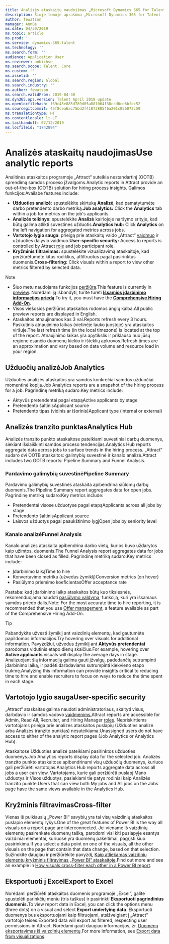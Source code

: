 ```yaml
---
title: Analizės ataskaitų naudojimas „Microsoft Dynamics 365 for Talent - Attract”
description: Šioje temoje aprašoma „Microsoft Dynamics 365 for Talent - Attract” samdos procesų įžvalgų analizės ataskaitos.
author: fewatson
manager: AnnBe
ms.date: 04/30/2019
ms.topic: article
ms.prod: ''
ms.service: dynamics-365-talent
ms.technology: ''
ms.search.form: ''
audience: Application User
ms.reviewer: anbichse
ms.search.scope: Talent, Core
ms.custom: ''
ms.assetid: ''
ms.search.region: Global
ms.search.industry: ''
ms.author: fewatson
ms.search.validFrom: 2019-04-30
ms.dyn365.ops.version: Talent April 2019 update
ms.openlocfilehash: f69c45e885d789d05a081064f30ccd6ce6bfec52
ms.sourcegitcommit: 45f8cea6ac75bd2f4187380546a201c056072c59
ms.translationtype: HT
ms.contentlocale: lt-LT
ms.lasthandoff: 07/12/2019
ms.locfileid: "1742894"
---
```

# <a name="use-analytic-reports"></a><span data-ttu-id="ee9ed-103">Analizės ataskaitų naudojimas</span><span class="sxs-lookup"><span data-stu-id="ee9ed-103">Use analytic reports</span></span>

<span data-ttu-id="ee9ed-104">Analitinės ataskaitos programoje „Attract“ suteikia nestandartinį (OOTB) sprendimą samdos proceso įžvalgoms.</span><span class="sxs-lookup"><span data-stu-id="ee9ed-104">Analytic reports in Attract provide an out-of-the-box (OOTB) solution for hiring process insights.</span></span> <span data-ttu-id="ee9ed-105">Galimos funkcijos:</span><span class="sxs-lookup"><span data-stu-id="ee9ed-105">Availabe features include:</span></span>

- <span data-ttu-id="ee9ed-106">**Užduoties analizė**: spustelėkite skirtuką **Analizė**, kad pamatytumėte darbo pretendento darbo metriką.</span><span class="sxs-lookup"><span data-stu-id="ee9ed-106">**Job analytics:** Click the **Analytics** tab within a job for metrics on the job's applicants.</span></span>
- <span data-ttu-id="ee9ed-107">**Analizės telkinys:** spustelėkite **Analizė** kairiojoje naršymo srityje, kad būtų galima atlikti suvestines užduotis.</span><span class="sxs-lookup"><span data-stu-id="ee9ed-107">**Analytics hub:** Click **Analytics** on the left navigation for aggregated metrics across jobs.</span></span>
- <span data-ttu-id="ee9ed-108">**Vartotojo lygio sauga**: prieigą prie ataskaitų valdo „Attract“ [vaidmuo](security-attract.md) ir užduoties dalyvio vaidmuo.</span><span class="sxs-lookup"><span data-stu-id="ee9ed-108">**User-specific security:** Access to reports is controlled by Attract [role](security-attract.md) and job participant role.</span></span>
- <span data-ttu-id="ee9ed-109">**Kryžminis filtravimas:** spustelėkite vizualizavimą ataskaitoje, kad peržiūrėtumėte kitus rodiklius, atfiltruotus pagal pasirinktus duomenis.</span><span class="sxs-lookup"><span data-stu-id="ee9ed-109">**Cross-filtering:** Click visuals within a report to view other metrics filtered by selected data.</span></span>

>[!NOTE] 
>- <span data-ttu-id="ee9ed-110">Šiuo metu naudojama funkcijos [peržiūra](access-preview-feature.md).</span><span class="sxs-lookup"><span data-stu-id="ee9ed-110">This feature is currently in [preview](access-preview-feature.md).</span></span> <span data-ttu-id="ee9ed-111">Norėdami ją išbandyti, turite turėti [**Išsamios įdarbinimo informacijos priedą**](attract-comprehensive-hiring.md).</span><span class="sxs-lookup"><span data-stu-id="ee9ed-111">To try it, you must have the [**Comprehensive Hiring Add-On**](attract-comprehensive-hiring.md).</span></span>
>- <span data-ttu-id="ee9ed-112">Visos viešosios peržiūros ataskaitos rodomos anglų kalba.</span><span class="sxs-lookup"><span data-stu-id="ee9ed-112">All public preview reports are displayed in English.</span></span>
>- <span data-ttu-id="ee9ed-113">Ataskaitos atnaujinamos kas 3 val.</span><span class="sxs-lookup"><span data-stu-id="ee9ed-113">Reports refresh every 3 hours.</span></span> <span data-ttu-id="ee9ed-114">Paskutinis atnaujinimo laikas (vietinėje lauko juostoje) yra ataskaitos viršuje.</span><span class="sxs-lookup"><span data-stu-id="ee9ed-114">The last refresh time (in the local timezone) is located at the top of the report.</span></span> <span data-ttu-id="ee9ed-115">Atnaujinimo laikas yra apytikslis ir priklauso nuo jūsų regione esančio duomenų kiekio ir išteklių apkrovos.</span><span class="sxs-lookup"><span data-stu-id="ee9ed-115">Refresh times are an approximation and vary based on data volume and resource load in your region.</span></span>

## <a name="job-analytics"></a><span data-ttu-id="ee9ed-116">Užduočių analizė</span><span class="sxs-lookup"><span data-stu-id="ee9ed-116">Job Analytics</span></span>

<span data-ttu-id="ee9ed-117">Užduoties analizės ataskaitos yra samdos konkrečiai samdos užduočiai momentinė kopija.</span><span class="sxs-lookup"><span data-stu-id="ee9ed-117">Job Analytics reports are a snapshot of the hiring process for a job.</span></span>  <span data-ttu-id="ee9ed-118">Pagrindinę metriką sudaro:</span><span class="sxs-lookup"><span data-stu-id="ee9ed-118">Key metrics include:</span></span>

- <span data-ttu-id="ee9ed-119">Aktyvūs pretendentai pagal etapą</span><span class="sxs-lookup"><span data-stu-id="ee9ed-119">Active applicants by stage</span></span>
- <span data-ttu-id="ee9ed-120">Pretendento šaltinis</span><span class="sxs-lookup"><span data-stu-id="ee9ed-120">Applicant source</span></span>
- <span data-ttu-id="ee9ed-121">Pretendento tipas (vidinis ar išorinis)</span><span class="sxs-lookup"><span data-stu-id="ee9ed-121">Applicant type (internal or external)</span></span>

## <a name="analytics-hub"></a><span data-ttu-id="ee9ed-122">Analizės tranzito punktas</span><span class="sxs-lookup"><span data-stu-id="ee9ed-122">Analytics Hub</span></span>

<span data-ttu-id="ee9ed-123">Analizės tranzito punkto ataskaitose pateikiami suvestiniai darbų duomenys, siekiant išsiaiškinti samdos proceso tendencijas.</span><span class="sxs-lookup"><span data-stu-id="ee9ed-123">Analytics Hub reports aggregate data across jobs to surface trends in the hiring process.</span></span> <span data-ttu-id="ee9ed-124">„Attract“ sudaro dvi OOTB ataskaitos: galimybių suvestinė ir kanalo analizė.</span><span class="sxs-lookup"><span data-stu-id="ee9ed-124">Attract includes two OOTB reports: Pipeline Summary and Funnel Analysis.</span></span>

### <a name="pipeline-summary"></a><span data-ttu-id="ee9ed-125">Pardavimo galimybių suvestinė</span><span class="sxs-lookup"><span data-stu-id="ee9ed-125">Pipeline Summary</span></span>

<span data-ttu-id="ee9ed-126">Pardavimo galimybių suvestinės ataskaita apibendrina siūlomų darbų duomenis.</span><span class="sxs-lookup"><span data-stu-id="ee9ed-126">The Pipeline Summary report aggregates data for open jobs.</span></span> <span data-ttu-id="ee9ed-127">Pagrindinę metriką sudaro:</span><span class="sxs-lookup"><span data-stu-id="ee9ed-127">Key metrics include:</span></span>

- <span data-ttu-id="ee9ed-128">Pretendentai visose užduotyse pagal etapą</span><span class="sxs-lookup"><span data-stu-id="ee9ed-128">Applicants across all jobs by stage</span></span>
- <span data-ttu-id="ee9ed-129">Pretendento šaltinis</span><span class="sxs-lookup"><span data-stu-id="ee9ed-129">Applicant source</span></span>
- <span data-ttu-id="ee9ed-130">Laisvos užduotys pagal paaukštinimo lygį</span><span class="sxs-lookup"><span data-stu-id="ee9ed-130">Open jobs by seniority level</span></span>

### <a name="funnel-analysis"></a><span data-ttu-id="ee9ed-131">Kanalo analizė</span><span class="sxs-lookup"><span data-stu-id="ee9ed-131">Funnel Analysis</span></span>

<span data-ttu-id="ee9ed-132">Kanalo analizės ataskaita apibendrina darbo vietų, kurios buvo uždarytos kaip užimtos, duomenis.</span><span class="sxs-lookup"><span data-stu-id="ee9ed-132">The Funnel Analysis report aggregates data for jobs that have been closed as filled.</span></span> <span data-ttu-id="ee9ed-133">Pagrindinę metriką sudaro:</span><span class="sxs-lookup"><span data-stu-id="ee9ed-133">Key metrics include:</span></span>

- <span data-ttu-id="ee9ed-134">Įdarbinimo laiką</span><span class="sxs-lookup"><span data-stu-id="ee9ed-134">Time to hire</span></span>
- <span data-ttu-id="ee9ed-135">Konvertavimo metrika (užvedus žymiklį)</span><span class="sxs-lookup"><span data-stu-id="ee9ed-135">Conversion metrics (on hover)</span></span>
- <span data-ttu-id="ee9ed-136">Pasiūlymo priėmimo koeficientas</span><span class="sxs-lookup"><span data-stu-id="ee9ed-136">Offer acceptance rate</span></span>

<span data-ttu-id="ee9ed-137">Pastaba: kad įdarbinimo laikp ataskaitos būtų kuo tikslesnės, rekomenduojama naudoti [pasiūlymo valdymą](offer-setup.md), funkciją, kuri yra išsamaus samdos priedo dalis.</span><span class="sxs-lookup"><span data-stu-id="ee9ed-137">Note: For the most accurate time to hire reporting, it is recommended that you use [Offer management](offer-setup.md), a feature available as part of the Comprehensive Hiring Add-On.</span></span>

>[!TIP] 
><span data-ttu-id="ee9ed-138">Pabandykite užvesti žymiklį ant vaizdinių elementų, kad gautumėte papildomos informacijos.</span><span class="sxs-lookup"><span data-stu-id="ee9ed-138">Try hovering over visuals for additional information.</span></span> <span data-ttu-id="ee9ed-139">Pavyzdžiui, užvedus žymiklį ant **Aktyvūs pretendentai** parodomas vidutinis etapo dienų skaičius.</span><span class="sxs-lookup"><span data-stu-id="ee9ed-139">For example, hovering over **Active applicants** visuals will display the average days in stage.</span></span> <span data-ttu-id="ee9ed-140">Analizuojant šią informaciją galima gauti įžvalgų, padedančių sutrumpinti įdarbinimo laiką, ir padėti darbdaviams sutrumpinti kiekvieno etapo trukmę.</span><span class="sxs-lookup"><span data-stu-id="ee9ed-140">Analyzing this information can provide insights critical to reducing time to hire and enable recruiters to focus on ways to reduce the time spent in each stage.</span></span>

## <a name="user-specific-security"></a><span data-ttu-id="ee9ed-141">Vartotojo lygio sauga</span><span class="sxs-lookup"><span data-stu-id="ee9ed-141">User-specific security</span></span>

<span data-ttu-id="ee9ed-142">„Attract“ ataskaitas galima naudoti administratoriaus, skaityti visus, darbdavio ir samdos vadovo [vaidmenims.](security-attract.md)</span><span class="sxs-lookup"><span data-stu-id="ee9ed-142">Attract reports are accessible for Admin, Read All, Recruiter, and Hiring Manager [roles](security-attract.md).</span></span> <span data-ttu-id="ee9ed-143">Nepriskirtiems vartotojams prieiga prie analizės ataskaitos puslapių (Užduoties analizė arba Analizės tranzito punktas) nesuteikiama.</span><span class="sxs-lookup"><span data-stu-id="ee9ed-143">Unassigned users do not have access to either of the analytic report pages (Job Analytics or Analytics Hub).</span></span>

<span data-ttu-id="ee9ed-144">Ataskaitose Užduoties analizė pateikiami pasirinktos užduoties duomenys.</span><span class="sxs-lookup"><span data-stu-id="ee9ed-144">Job Analytics reports display data for the selected job.</span></span> <span data-ttu-id="ee9ed-145">Analizės tranzito punkto ataskaitose apibendrinami visų užduočių duomenys, kuriuos gali peržiūrėti vartotojas.</span><span class="sxs-lookup"><span data-stu-id="ee9ed-145">Analytics Hub reports aggregate data across all jobs a user can view.</span></span> <span data-ttu-id="ee9ed-146">Vartotojams, kurie gali peržiūrėti puslapį Mano užduotys ir Visos užduotys, pasiekiami tie patys rodiniai kaip Analizės tranzito punkte.</span><span class="sxs-lookup"><span data-stu-id="ee9ed-146">Users that can view both My jobs and All jobs on the Jobs page have the same views available in the Analytics Hub.</span></span>

## <a name="cross-filter"></a><span data-ttu-id="ee9ed-147">Kryžminis filtravimas</span><span class="sxs-lookup"><span data-stu-id="ee9ed-147">Cross-filter</span></span>

<span data-ttu-id="ee9ed-148">Vienas iš puikiausių „Power BI“ savybių yra tai visų vaizdinių ataskaitos puslapio elementų ryšys.</span><span class="sxs-lookup"><span data-stu-id="ee9ed-148">One of the great features of Power BI is the way all visuals on a report page are interconnected.</span></span> <span data-ttu-id="ee9ed-149">Jei viename iš vaizdinių elementų pasirenkate duomenų tašką, parodomi visi kiti puslapyje esantys vaizdiniai elementai, kuriuose yra duomenų pakeitimai, pagrįsti šiuo pasirinkimu.</span><span class="sxs-lookup"><span data-stu-id="ee9ed-149">If you select a data point on one of the visuals, all the other visuals on the page that contain that data change, based on that selection.</span></span> <span data-ttu-id="ee9ed-150">Sužinokite daugiau ir peržiūrėkite pavyzdį, [Kaip atliekamas vaizdinių elementų kryžminis filtravimas „Power BI“ ataskaitoje](https://docs.microsoft.com/power-bi/consumer/end-user-interactions).</span><span class="sxs-lookup"><span data-stu-id="ee9ed-150">Find out more and see an example in [How visuals cross-filter each other in a Power BI report](https://docs.microsoft.com/power-bi/consumer/end-user-interactions).</span></span>

## <a name="export-to-excel"></a><span data-ttu-id="ee9ed-151">Eksportuoti į Excel</span><span class="sxs-lookup"><span data-stu-id="ee9ed-151">Export to Excel</span></span>

<span data-ttu-id="ee9ed-152">Norėdami peržiūrėti ataskaitos duomenis programoje „Excel“, galite spustelėti parinkčių meniu (tris taškus) ir pasirinkti **Eksportuoti pagrindinius duomenis.**</span><span class="sxs-lookup"><span data-stu-id="ee9ed-152">To view report data in Excel, you can click the options menu (three dots) on a visual and select **Export underlying data**.</span></span> <span data-ttu-id="ee9ed-153">Eksportuoti duomenys bus eksportuojami kaip filtruojami, atsižvelgiant į „Attract“ vartotojo teises.</span><span class="sxs-lookup"><span data-stu-id="ee9ed-153">Exported data will export as filtered, respecting user permissions in Attract.</span></span> <span data-ttu-id="ee9ed-154">Norėdami gauti daugiau informacijos, žr. [Duomenų eksportavimas iš vaizdinių elementų](https://docs.microsoft.com/power-bi/visuals/power-bi-visualization-export-data).</span><span class="sxs-lookup"><span data-stu-id="ee9ed-154">For more information, see [Export data from visualizations](https://docs.microsoft.com/power-bi/visuals/power-bi-visualization-export-data).</span></span>
